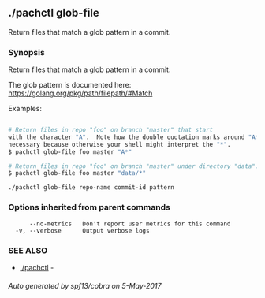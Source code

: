 ## ./pachctl glob-file

Return files that match a glob pattern in a commit.

### Synopsis


Return files that match a glob pattern in a commit.

The glob pattern is documented here: https://golang.org/pkg/path/filepath/#Match

Examples:

```sh

# Return files in repo "foo" on branch "master" that start
with the character "A".  Note how the double quotation marks around "A*" are
necessary because otherwise your shell might interpret the "*".
$ pachctl glob-file foo master "A*"

# Return files in repo "foo" on branch "master" under directory "data".
$ pachctl glob-file foo master "data/*"

```

```
./pachctl glob-file repo-name commit-id pattern
```

### Options inherited from parent commands

```
      --no-metrics   Don't report user metrics for this command
  -v, --verbose      Output verbose logs
```

### SEE ALSO
* [./pachctl](./pachctl.md)	 - 

###### Auto generated by spf13/cobra on 5-May-2017

